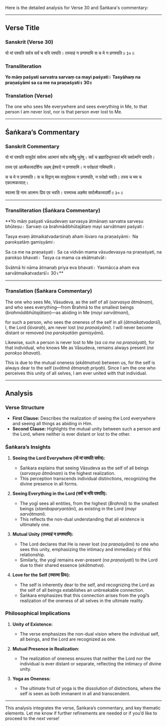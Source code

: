 Here is the detailed analysis for Verse 30 and Śaṅkara's commentary:

---

## Verse Title
### Sanskrit (Verse 30)
यो मां पश्यति सर्वत्र सर्वं च मयि पश्यति।
तस्याहं न प्रणश्यामि स च मे न प्रणश्यति॥ ३०॥

### Transliteration
**Yo māṃ paśyati sarvatra sarvaṃ ca mayi paśyati।
Tasyāhaṃ na praṇaśyāmi sa ca me na praṇaśyati॥ 30॥**

### Translation (Verse)
The one who sees Me everywhere and sees everything in Me,
to that person I am never lost, nor is that person ever lost to Me.

---

## Śaṅkara’s Commentary
### Sanskrit Commentary
यो मां पश्यति वासुदेवं सर्वस्य आत्मानं सर्वत्र सर्वेषु भूतेषु।
सर्वं च ब्रह्मादिभूतजातं मयि सर्वात्मनि पश्यति।

तस्य एवं आत्मैकत्वदर्शिनः अहम् ईश्वरो न प्रणश्यामि।
न परोक्षतां गमिष्यामि।

स च मे न प्रणश्यति।
स च विद्वान् मम वासुदेवस्य न प्रणश्यति, न परोक्षो भवति।
तस्य च मम च एकात्मकत्वात्।

स्वात्मा हि नाम आत्मनः प्रिय एव भवति।
यस्माच्च अहमेव सर्वात्मैकत्वदर्शी॥ ३०॥

---

### Transliteration (Śaṅkara Commentary)
**Yo māṃ paśyati vāsudevaṃ sarvasya ātmānaṃ sarvatra sarveṣu bhūteṣu।
Sarvaṃ ca brahmādibhūtajātaṃ mayi sarvātmani paśyati।

Tasya evaṃ ātmaikatvadarśinaḥ aham īśvaro na praṇaśyāmi।
Na parokṣatāṃ gamiṣyāmi।

Sa ca me na praṇaśyati।
Sa ca vidvān mama vāsudevasya na praṇaśyati, na parokṣo bhavati।
Tasya ca mama ca ekātmatvāt।

Svātmā hi nāma ātmanaḥ priya eva bhavati।
Yasmācca aham eva sarvātmaikatvadarśī॥ 30॥**

---

### Translation (Śaṅkara Commentary)
The one who sees Me, Vāsudeva, as the self of all (*sarvasya ātmānaṃ*),
and who sees everything—from Brahmā to the smallest beings (*brahmādibhūtajātaṃ*)—as abiding in Me (*mayi sarvātmani*),

for such a person, who sees the oneness of the self in all (*ātmaikatvadarśī*), I, the Lord (*īśvaraḥ*), am never lost (*na praṇaśyāmi*).
I will never become distant or removed (*na parokṣatāṃ gamiṣyāmi*).

Likewise, such a person is never lost to Me (*sa ca me na praṇaśyati*),
for that individual, who knows Me as Vāsudeva, remains always present (*na parokṣo bhavati*).

This is due to the mutual oneness (*ekātmatva*) between us,
for the self is always dear to the self (*svātmā ātmanaḥ priyaḥ*).
Since I am the one who perceives this unity of all selves, I am ever united with that individual.

---

## Analysis

### Verse Structure
- **First Clause:** Describes the realization of seeing the Lord everywhere and seeing all things as abiding in Him.
- **Second Clause:** Highlights the mutual unity between such a person and the Lord, where neither is ever distant or lost to the other.

### Śaṅkara’s Insights
1. **Seeing the Lord Everywhere (यो मां पश्यति सर्वत्र):**
   - Śaṅkara explains that seeing Vāsudeva as the self of all beings (*sarvasya ātmānaṃ*) is the highest realization.
   - This perception transcends individual distinctions, recognizing the divine presence in all forms.

2. **Seeing Everything in the Lord (सर्वं च मयि पश्यति):**
   - The yogī sees all entities, from the highest (*Brahmā*) to the smallest beings (*stambaparyantāni*), as existing in the Lord (*mayi sarvātmani*).
   - This reflects the non-dual understanding that all existence is ultimately one.

3. **Mutual Unity (तस्याहं न प्रणश्यामि):**
   - The Lord declares that He is never lost (*na praṇaśyāmi*) to one who sees this unity, emphasizing the intimacy and immediacy of this relationship.
   - Similarly, the yogī remains ever-present (*na praṇaśyati*) to the Lord due to their shared essence (*ekātmatva*).

4. **Love for the Self (स्वात्मा प्रियः):**
   - The self is inherently dear to the self, and recognizing the Lord as the self of all beings establishes an unbreakable connection.
   - Śaṅkara emphasizes that this connection arises from the yogī’s realization of the oneness of all selves in the ultimate reality.

### Philosophical Implications
1. **Unity of Existence:**
   - The verse emphasizes the non-dual vision where the individual self, all beings, and the Lord are recognized as one.

2. **Mutual Presence in Realization:**
   - The realization of oneness ensures that neither the Lord nor the individual is ever distant or separate, reflecting the intimacy of divine unity.

3. **Yoga as Oneness:**
   - The ultimate fruit of yoga is the dissolution of distinctions, where the self is seen as both immanent in all and transcendent.

---

This analysis integrates the verse, Śaṅkara’s commentary, and key thematic elements. Let me know if further refinements are needed or if you’d like to proceed to the next verse!
